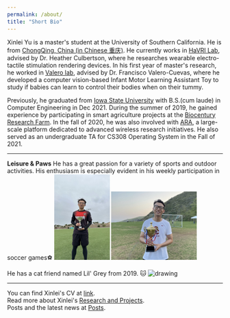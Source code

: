 ```yaml
---
permalink: /about/
title: "Short Bio"
---
```


Xinlei Yu is a master's student at the University of Southern California. He is from [ChongQing, China (in Chinese 重庆)](https://en.wikipedia.org/wiki/Chongqing). He currently works in [HaVRI Lab](https://sites.usc.edu/culbertson/), advised by Dr. Heather Culbertson, where he researches wearable electro-tactile stimulation rendering devices. In his first year of master's research, he worked in [Valero lab](https://valerolab.org/), advised by Dr. Francisco Valero-Cuevas, where he developed a computer vision-based Infant Motor Learning Assistant Toy to study if babies can learn to control their bodies when on their tummy. 

Previously, he graduated from [Iowa State University](https://www.iastate.edu/) with B.S.(cum laude) in Computer Engineering in Dec 2021. During the summer of 2019, he gained experience by participating in smart agriculture projects at the [Biocentury Research Farm](https://www.biocenturyresearchfarm.iastate.edu/). In the fall of 2020, he was also involved with [ARA](https://arawireless.org/about-ara/), a large-scale platform dedicated to advanced wireless research initiatives. He also served as an undergraduate TA for CS308 Operating System in the Fall of 2021. 

----

**Leisure & Paws**
He has a great passion for a variety of sports and outdoor activities. His enthusiasm is especially evident in his weekly participation in soccer games:soccer: 
<img src="https://raw.githubusercontent.com/XinleiYu-Leo/Xinlei-leo.github.io/master/assets/images/soccer1.jpg" alt="drawing" height="200" width="130"/>
<img src="https://raw.githubusercontent.com/XinleiYu-Leo/Xinlei-leo.github.io/master/assets/images/soccer2.jpg" alt="drawing" height="160" width="200"/>

He has a cat friend named Lil' Grey from 2019. 🐱
<img src="https://raw.githubusercontent.com/XinleiYu-Leo/Xinlei-leo.github.io/master/assets/images/cat.png" alt="drawing" height="200" width="160"/>

----

You can find Xinlei's CV at [link](https://raw.githubusercontent.com/XinleiYu-Leo/Xinlei-leo.github.io/master/assets/cv_Xinlei_Yu-3.pdf).
<br>
Read more about Xinlei's [Research and Projects](https://xinleiyu-leo.github.io/Xinlei-leo.github.io/project/).
<br>
Posts and the latest news at [Posts](https://xinleiyu-leo.github.io/Xinlei-leo.github.io/posts/).
